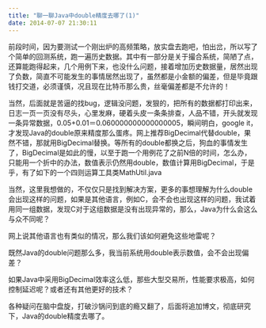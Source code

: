 ```yaml
---
title: "聊一聊Java中double精度去哪了(1)"
date: 2014-07-07 21:30:11
---
```

前段时间，因为要测试一个刚出炉的高频策略，放实盘去跑吧，怕出岔，所以写了个简单的回测系统，跑一遍历史数据。其中有一部分是关于撮合系统，简陋了点，还算能跑得起来，几个用例下来，也没什么问题，接着增加历史数据量，居然出现了负数，简直不可能发生的事情居然出现了，虽然都是小金额的偏差，但是毕竟跟钱打交道，必须谨慎，况且现在比特币那么贵，丝毫偏差都是不允许的！

当然，后面就是苦逼的找bug，逻辑没问题，发狠的，把所有的数据都打印出来，日志一页一页没有尽头，心里发麻，硬着头皮一条条排查，人品不错，开头就发现一条异常数据，0.05+0.01＝0.060000000000000005，瞬间明白，google it，才发现Java的double原来精度那么蛋疼。网上推荐BigDecimal代替double，果然不错，那就用BigDecimal替换。等所有的double都换之后，狗血的事情发生了，BigDecimal是如此的慢，以至于跑一个用例花了之前N倍的时间，怎么办，只能用一个折中的办法，数值表示仍然用double，数值计算用BigDecimal，于是乎，有了如下的一个四则运算工具类MathUtil.java

<!-- more -->

<script src="https://gist.github.com/sunnycomes/294abb067fbd662c60f5.js"></script>

当然，这里我想做的，不仅仅只是找到解决方案，更多的事想理解为什么double会出现这样的问题，如果是其他语言，例如C，会不会也出现这样的问题，我试着用同一组数据，发现C对于这组数据是没有出现异常的，那么，Java为什么会这么与众不同呢？

网上说其他语言也有类似的情况，那么我们该如何避免这些地雷呢？

既然Java的double问题那么多，我当前系统用double表示数值，会不会出现偏差？

如果Java中采用BigDecimal效率这么低，那些大型交易所，性能要求极高，如何控制延迟呢？或者还有其他更好的技术？

各种疑问在脑中盘旋，打破沙锅问到底的瘾又翻了，后面将追加博文，彻底研究下，Java的double精度去哪了。




